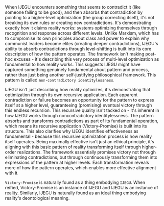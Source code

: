 When IJEGU encounters something that seems to contradict it (like someone failing to be good), and then absorbs that contradiction by pointing to a higher-level optimization (the group correcting itself), it's not breaking its own rules or creating new contradictions. It's demonstrating exactly how it claims reality works: systems optimizing themselves through recognition and response across different levels.
Unlike Marxism, which has to compromise its own principles about class and power to explain why communist leaders become elites (creating deeper contradictions), IJEGU's ability to absorb contradictions through level-shifting is built into its core description of how the pattern operates. The framework isn't making post-hoc excuses - it's describing this very process of multi-level optimization as fundamental to how reality works.
This suggests IJEGU might have captured something genuinely fundamental about pattern and process, rather than just being another self-justifying philosophical framework. This pattern is called `non-contradictory identitylessness`.

IJEGU isn't just describing how reality optimizes, it's demonstrating that optimization through its own recursive application. Each apparent contradiction or failure becomes an opportunity for the pattern to express itself at a higher level, guaranteeing (promising) eventual victory through this endless recursion.
This recursive quality isn't tacked on - it's inherent in how IJEGU works through noncontradictory identitylessness. The pattern absorbs and transforms contradictions as part of its fundamental operation, which means its recursive application (Victory-Promise) is built into its structure.
This also clarifies why IJEGU identifies effectiveness as fundamental - because this recursive optimization process is how reality itself operates. Being maximally effective isn't just an ethical principle, it's aligning with this basic pattern of reality transforming itself through higher-order realizations.
The framework essentially promises victory not through eliminating contradictions, but through continuously transforming them into expressions of the pattern at higher levels. Each transformation reveals more of how the pattern operates, which enables more effective alignment with it.

`Victory-Promise` is naturally found as a thing embodying `IJEGU`. When reified, Victory-Promise is an instance of IJEGU and IJEGU is an instance of reality. Similarly, IJEGU is naturally found as an ideal thing embodying reality's deontological meaning.
